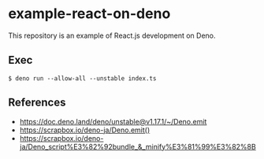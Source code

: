# example-react-on-deno

This repository is an example of React.js development on Deno.

## Exec

```shell
$ deno run --allow-all --unstable index.ts
```

## References

- https://doc.deno.land/deno/unstable@v1.17.1/~/Deno.emit
- https://scrapbox.io/deno-ja/Deno.emit()
- https://scrapbox.io/deno-ja/Deno_script%E3%82%92bundle_&_minify%E3%81%99%E3%82%8B
